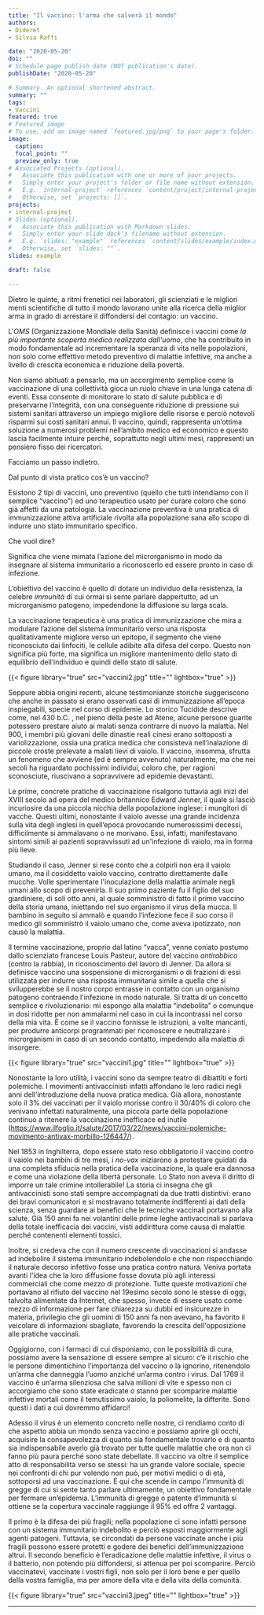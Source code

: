 ```yaml
---
title: "Il vaccino: l'arma che salverà il mondo"
authors:
- Diderot
- Silvia Raffi

date: "2020-05-20"
doi: ""
# Schedule page publish date (NOT publication's date).
publishDate: "2020-05-20"

# Summary. An optional shortened abstract.
summary: ""
tags:
- Vaccini
featured: true
# Featured image
# To use, add an image named `featured.jpg/png` to your page's folder. 
image:
  caption: 
  focal_point: ""
  preview_only: true
# Associated Projects (optional).
#   Associate this publication with one or more of your projects.
#   Simply enter your project's folder or file name without extension.
#   E.g. `internal-project` references `content/project/internal-project/index.md`.
#   Otherwise, set `projects: []`.
projects:
- internal-project
# Slides (optional).
#   Associate this publication with Markdown slides.
#   Simply enter your slide deck's filename without extension.
#   E.g. `slides: "example"` references `content/slides/example/index.md`.
#   Otherwise, set `slides: ""`.
slides: example

draft: false

---
```


Dietro le quinte, a ritmi frenetici nei laboratori, gli scienziati e le migliori menti scientifiche di tutto il mondo lavorano unite alla ricerca della miglior arma in grado di arrestare il diffondersi del contagio: un vaccino.

L'*OMS* (Organizzazione Mondiale della Sanità) definisce i vaccini come *la più importante scoperta medica realizzata dall'uomo*, che ha contribuito in modo fondamentale ad incrementare la speranza di vita nelle popolazioni, non solo come effettivo metodo preventivo di malattie infettive, ma anche a livello di crescita economica e riduzione della povertà.

Non siamo abituati a pensarlo, ma un accorgimento semplice come la vaccinazione di una collettività gioca un ruolo chiave in una lunga catena di eventi. Essa consente di monitorare lo stato di salute pubblica e di preservarne l’integrità, con una conseguente riduzione di pressione sui sistemi sanitari attraverso un impiego migliore delle risorse e perciò notevoli risparmi sui costi sanitari annui. Il vaccino, quindi, rappresenta un’ottima soluzione a numerosi problemi nell’ambito medico ed economico e questo lascia facilmente intuire perché, soprattutto negli ultimi mesi, rappresenti un pensiero fisso dei ricercatori.

Facciamo un passo indietro.

Dal punto di vista pratico cos’è un vaccino?

Esistono 2 tipi di vaccini, uno preventivo (quello che tutti intendiamo con il semplice “vaccino”) ed uno terapeutico usato per curare coloro che sono già affetti da una patologia.
La vaccinazione preventiva è una pratica di immunizzazione attiva artificiale rivolta alla popolazione sana allo scopo di indurre uno stato immunitario specifico. 

Che vuol dire? 

Significa che viene mimata l’azione del microrganismo in modo da insegnare al sistema immunitario a riconoscerlo ed essere pronto in caso di infezione.

L’obiettivo del vaccino è quello di dotare un individuo della resistenza, la celebre *immunità* di cui ormai si sente parlare dappertutto, ad un microrganismo patogeno, impedendone la diffusione su larga scala.

La vaccinazione terapeutica è una pratica di immunizzazione che mira a modulare l’azione del sistema immunitario verso una risposta qualitativamente migliore verso un epitopo, il segmento che viene riconosciuto dai linfociti, le cellule adibite alla difesa del corpo. Questo non significa più forte, ma significa un migliore mantenimento dello stato di equilibrio dell’individuo e quindi dello stato di salute.

{{< figure library="true" src="vaccini2.jpg" title="" lightbox="true" >}}

Seppure abbia origini recenti, alcune testimonianze storiche suggeriscono che anche in passato si erano osservati casi di immunizzazione all’epoca  inspiegabili, specie nel corso di epidemie. Lo storico Tucidide descrive come, nel 430 b.C. , nel pieno della peste ad Atene, alcune persone guarite potessero prestare aiuto ai malati senza contrarre di nuovo la malattia. Nel 900, i membri più giovani delle dinastie reali cinesi erano sottoposti a variolizzazione, ossia una pratica medica che consisteva nell’inalazione di piccole croste prelevate a malati lievi di vaiolo. Il vaccino, insomma, sfrutta un fenomeno che avviene (ed è sempre avvenuto) naturalmente, ma che nei secoli ha riguardato pochissimi individui, coloro che, per ragioni sconosciute, riuscivano a sopravvivere ad epidemie devastanti.

Le prime, concrete pratiche di vaccinazione risalgono tuttavia agli inizi del XVIII secolo ad opera del medico britannico Edward Jenner, il quale si lasciò incuriosire da una piccola nicchia della popolazione inglese: i mungitori di vacche. Questi ultimi, nonostante il vaiolo avesse una grande incidenza sulla vita degli inglesi in quell’epoca provocando numerosissimi decessi, difficilmente si ammalavano o ne morivano. Essi, infatti, manifestavano sintomi simili ai pazienti sopravvissuti ad un'infezione di vaiolo, ma in forma più lieve.

Studiando il caso, Jenner si rese conto che a colpirli non era il vaiolo umano, ma il cosiddetto vaiolo vaccino, contratto direttamente dalle mucche. Volle sperimentare l'inoculazione della malattia animale negli umani allo scopo di prevenirla. Il suo primo paziente fu il figlio del suo giardiniere, di soli otto anni, al quale somministrò di fatto il primo vaccino della storia umana, iniettando nel suo organismo il virus della mucca. Il bambino in seguito si ammalò e quando l’infezione fece il suo corso il medico gli somministrò il vaiolo umano che, come aveva ipotizzato, non causò la malattia.

Il termine vaccinazione, proprio dal latino “vacca”, venne coniato postumo dallo scienziato francese Louis Pasteur, autore del vaccino *antirabbico* (contro la rabbia), in riconoscimento del lavoro di Jenner. Da allora si definisce vaccino una sospensione di microrganismi o di frazioni di essi utilizzata per indurre una risposta immunitaria simile a quella che si svilupperebbe se il nostro corpo entrasse in contatto con un organismo patogeno contraendo l'infezione in modo naturale.
Si tratta di un concetto semplice e rivoluzionario: mi espongo alla malattia “indebolita” o comunque in dosi ridotte per non ammalarmi nel caso in cui la incontrassi nel corso della mia vita. È come se il vaccino fornisse le istruzioni, a volte mancanti, per produrre anticorpi programmati per riconoscere e neutralizzare i microrganismi in caso di un secondo contatto, impedendo alla malattia di insorgere.

{{< figure library="true" src="vaccini1.jpg" title="" lightbox="true" >}}

Nonostante la loro utilità, i vaccini sono da sempre teatro di dibattiti e forti polemiche.
I movimenti antivaccinisti infatti affondano le loro radici negli anni dell’introduzione della nuova pratica medica.
Già allora, nonostante solo il 3% dei vaccinati per il vaiolo morisse contro il 30/40% di coloro che venivano infettati naturalmente, una piccola parte della popolazione continuò a ritenere la vaccinazione inefficace ed inutile (https://www.ilfoglio.it/salute/2017/03/22/news/vaccini-polemiche-movimento-antivax-morbillo-126447/).

Nel 1853 in Inghilterra, dopo essere stato reso obbligatorio il vaccino contro il vaiolo nei bambini di tre mesi, i *no-vax* iniziarono a protestare guidati da una completa sfiducia nella pratica della vaccinazione, la quale era dannosa e come una violazione della libertà personale. Lo Stato non aveva il diritto di imporre un tale crimine intollerabile!
La storia ci insegna che gli antivaccinisti sono stati sempre accompagnati da due tratti distintivi: erano dei bravi comunicatori e si mostravano totalmente indifferenti ai dati della scienza, senza guardare ai benefici che le tecniche vaccinali portavano alla salute. Già 150 anni fa nei volantini delle prime leghe antivaccinali si parlava della totale inefficacia dei vaccini, visti addirittura come causa di malattie perché contenenti elementi tossici.

Inoltre, si credeva che con il numero crescente di vaccinazioni si andasse ad indebolire il sistema immunitario indebolendolo e che non rispecchiando il naturale decorso infettivo fosse una pratica contro natura. Veniva portata avanti l'idea che la loro diffusione fosse dovuta più agli interessi commerciali che come mezzo di protezione. Tutte queste motivazioni che portavano al rifiuto del vaccino nel 19esimo secolo sono le stesse di oggi, talvolta alimentate da Internet, che spesso, invece di essere usato come mezzo di informazione per fare chiarezza su dubbi ed insicurezze in materia, privilegio che gli uomini di 150 anni fa non avevano, ha favorito il veicolare di informazioni sbagliate, favorendo la crescita dell'opposizione alle pratiche vaccinali.

Oggigiorno, con i farmaci di cui disponiamo, con le possibilità di cura, possiamo avere la sensazione di essere sempre al sicuro: c’è il rischio che le persone dimentichino l’importanza del vaccino o la ignorino, ritenendolo un’arma che danneggia l’uomo anziché un’arma contro i virus. Dal 1769 il vaccino è un’arma silenziosa che salva milioni di vite e spesso non ci accorgiamo che sono state eradicate o stanno per scomparire malattie infettive mortali come il temutissimo vaiolo, la poliomelite, la difterite. Sono questi i dati a cui dovremmo affidarci!

Adesso il virus è un elemento concreto nelle nostre, ci rendiamo conto di che aspetto abbia un mondo senza vaccino e possiamo aprire gli occhi, acquisire la consapevolezza di quanto sia fondamentale trovarlo e di quanto sia indispensabile averlo già trovato per tutte quelle malattie che ora non ci fanno più paura perché sono state debellate. Il vaccino va oltre il semplice atto di responsabilità verso se stessi: ha un grande valore sociale, specie nei confronti di chi pur volendo non può, per motivi medici o di età, sottoporsi ad una vaccinazione.
È qui che scende in campo l’immunità di gregge di cui si sente tanto parlare ultimamente, un obiettivo fondamentale per fermare un’epidemia. L’immunità di gregge o patente d’immunità si ottiene se la copertura vaccinale raggiunge il 95% ed offre 2 vantaggi.

Il primo è la difesa dei più fragili; nella popolazione ci sono infatti persone con un sistema immunitario indebolito e perciò esposti maggiormente agli agenti patogeni. Tuttavia, se circondati da persone vaccinate anche i più fragili possono essere protetti e godere dei benefici dell’immunizzazione altrui. Il secondo beneficio è l’eradicazione delle malattie infettive, il virus o il batterio, non potendo più diffondersi, si attenua per poi scomparire. 
Perciò vaccinatevi, vaccinate i vostri figli, non solo per il loro bene e per quello della vostra famiglia, ma per amore della vita e della vita della comunità.


{{< figure library="true" src="vaccini3.jpeg" title="" lightbox="true" >}}

---
